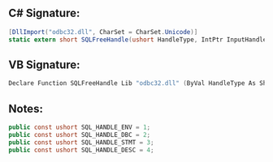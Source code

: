 
## C# Signature:
```cs
[DllImport("odbc32.dll", CharSet = CharSet.Unicode)]
static extern short SQLFreeHandle(ushort HandleType, IntPtr InputHandle);
```

## VB Signature:
```cs
Declare Function SQLFreeHandle Lib "odbc32.dll" (ByVal HandleType As Short, ByVal InputHandle As IntPtr) As Short
```

## Notes:
```cs
public const ushort SQL_HANDLE_ENV = 1;
public const ushort SQL_HANDLE_DBC = 2;
public const ushort SQL_HANDLE_STMT = 3;
public const ushort SQL_HANDLE_DESC = 4;
```
